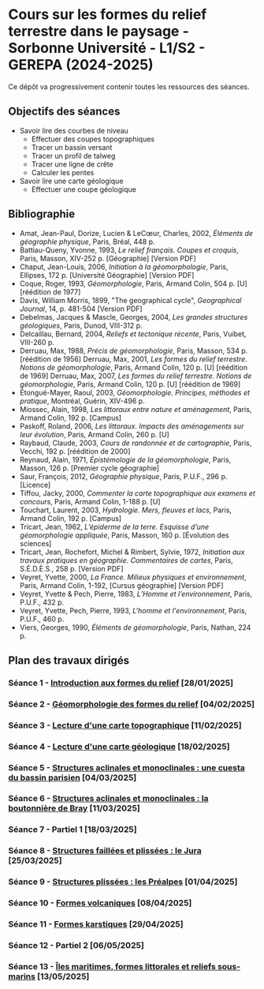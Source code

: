 # Cours sur les formes du relief terrestre dans le paysage - Sorbonne Université - L1/S2 - GEREPA (2024-2025)

Ce dépôt va progressivement contenir toutes les ressources des séances.

## Objectifs des séances

- Savoir lire des courbes de niveau
	- Effectuer des coupes topographiques
	- Tracer un bassin versant
	- Tracer un profil de talweg
	- Tracer une ligne de crête
	- Calculer les pentes
- Savoir lire une carte géologique
	- Effectuer une coupe géologique

## Bibliographie

- Amat, Jean-Paul, Dorize, Lucien & LeCœur, Charles, 2002, *Éléments de géographie physique*, Paris, Bréal, 448 p.
- Battiau-Queny, Yvonne, 1993, *Le relief français. Coupes et croquis*, Paris, Masson, XIV-252 p. [Géographie] [Version PDF]
- Chaput, Jean-Louis, 2006, *Initiation à la géomorphologie*, Paris, Ellipses, 172 p. [Université Géographie] [Version PDF]
- Coque, Roger, 1993, *Géomorphologie*, Paris, Armand Colin, 504 p. [U] [réédition de 1977]
- Davis, William Morris, 1899, "The geographical cycle", *Geographical Journal*, 14, p. 481-504 [Version PDF]
- Debelmas, Jacques & Mascle, Georges, 2004, *Les grandes structures géologiques*, Paris, Dunod, VIII-312 p.
- Delcaillau, Bernard, 2004, *Reliefs et tectonique récente*, Paris, Vuibet, VIII-260 p.
- Derruau, Max, 1988, *Précis de géomorphologie*, Paris, Masson, 534 p. [réédition de 1956]
Derruau, Max, 2001, *Les formes du relief terrestre. Notions de géomorphologie*, Paris, Armand Colin, 120 p. [U] [réédition de 1969]
Derruau, Max, 2007, *Les formes du relief terrestre. Notions de géomorphologie*, Paris, Armand Colin, 120 p. [U] [réédition de 1969]
- Étongué-Mayer, Raoul, 2003, *Géomorphologie. Principes, méthodes et pratique*, Montréal, Guérin, XIV-496 p.
- Miossec, Alain, 1998, *Les littoraux entre nature et aménagement*, Paris, Armand Colin, 192 p. [Campus]
- Paskoff, Roland, 2006, *Les littoraux. Impacts des aménagements sur leur évolution*, Paris, Armand Colin, 260 p. [U]
- Raybaud, Claude, 2003, *Cours de randonnée et de cartographie*, Paris, Vecchi, 192 p. [réédition de 2000]
- Reynaud, Alain, 1971, *Épistémologie de la géomorphologie*, Paris, Masson, 126 p. [Premier cycle géographie]
- Saur, François, 2012, *Géographie physique*, Paris, P.U.F., 296 p. [Licence]
- Tiffou, Jacky, 2000, *Commenter la carte topographique aux examens et concours*, Paris, Armand Colin, 1-188 p. [U]
- Touchart, Laurent, 2003, *Hydrologie. Mers, fleuves et lacs*, Paris, Armand Colin, 192 p. [Campus]
- Tricart, Jean, 1962, *L’épiderme de la terre. Esquisse d’une géomorphologie appliquée*, Paris, Masson, 160 p. [Évolution des sciences]
- Tricart, Jean, Rochefort, Michel & Rimbert, Sylvie, 1972, *Initiation aux travaux pratiques en géographie. Commentaires de cartes*, Paris, S.É.D.È.S., 258 p. [Version PDF]
- Veyret, Yvette, 2000, *La France. Milieux physiques et environnement*, Paris, Armand Colin, 1-192, [Cursus géographie] [Version PDF]
- Veyret, Yvette & Pech, Pierre, 1983, *L’Homme et l’environnement*, Paris, P.U.F., 432 p.
- Veyret, Yvette, Pech, Pierre, 1993, *L'homme et l'environnement*, Paris, P.U.F., 460 p.
- Viers, Georges, 1990, *Éléments de géomorphologie*, Paris, Nathan, 224 p.

## Plan des travaux dirigés

### Séance 1 - [Introduction aux formes du relief](./Seance-01/Seance-1.md) [28/01/2025]

### Séance 2 - [Géomorphologie des formes du relief](./Seance-02/Seance-2.md) [04/02/2025]

### Séance 3 - [Lecture d'une carte topographique](./Seance-03/Seance-3.md) [11/02/2025]

### Séance 4 - [Lecture d'une carte géologique](./Seance-04/Seance-4.md) [18/02/2025]

### Séance 5 - [Structures aclinales et monoclinales : une cuesta du bassin parisien](./Seance-05/Seance-5.md) [04/03/2025]

### Séance 6 - [Structures aclinales et monoclinales : la boutonnière de Bray](./Seance-06/Seance-6.md) [11/03/2025]

### Séance 7 - Partiel 1 [18/03/2025]

### Séance 8 - [Structures faillées et plissées : le Jura](./Seance-08/Seance-8.md) [25/03/2025]

### Séance 9 - [Structures plissées : les Préalpes](./Seance-09/Seance-9.md) [01/04/2025]

### Séance 10 - [Formes volcaniques](./Seance-10/Seance-10.md) [08/04/2025]

### Séance 11 - [Formes karstiques](./Seance-11/Seance-11.md) [29/04/2025]

### Séance 12 - Partiel 2 [06/05/2025]

### Séance 13 - [Îles maritimes, formes littorales et reliefs sous-marins](./Seance-13/Seance-13.md) [13/05/2025]
